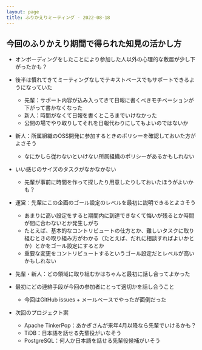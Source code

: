 ```yaml
---
layout: page
title: ふりかえりミーティング - 2022-08-18
---
```


## 今回のふりかえり期間で得られた知見の活かし方

  * オンボーディングをしたことにより参加した人以外の心理的な敷居が少し下がったかも？

  * 後半は慣れてきてミーティングなしでテキストベースでもサポートできるようになっていた
    * 先輩：サポート内容が込み入ってきて日報に書くべきモチベーションが下がって書かなくなった
    * 新人：時間がなくて日報を書くところまでいけなかった
    * 公開の場でやり取りしてそれを日報代わりにしてもよいのではないか

  * 新人：所属組織のOSS開発に参加するときのポリシーを確認しておいた方がよさそう
    * なにかしら従わないといけない所属組織のポリシーがあるかもしれない

  * いい感じのサイズのタスクがなかなかない
    * 先輩が事前に時間を作って探したり用意したりしておいたほうがよいかも？

  * 運営：先輩にこの企画のゴール設定のレベルを最初に説明できるとよさそう
    * あまりに高い設定をすると期間内に到達できなくて悔いが残るとか時間が間に合わないとか発生しがち
    * たとえば、基本的なコントリビュートの仕方とか、難しいタスクに取り組むときの取り組み方がわかる（たとえば、だれに相談すればよいかとか）とかをゴール設定にするとか
    * 重要な変更をコントリビュートするというゴール設定だとレベルが高いかもしれない

  * 先輩・新人：どの領域に取り組むかはちゃんと最初に話し合ってよかった

  * 最初にどの連絡手段が今回の参加者にとって適切かを話し合うこと
    * 今回はGitHub issues + メールベースでやったが面倒だった

  * 次回のプロジェクト案
    * Apache TinkerPop：あかぎさんが来年4月以降なら先輩でいけるかも？
    * TiDB：日本語を話せる先輩役がいなそう
    * PostgreSQL：何人か日本語を話せる先輩役候補がいそう
